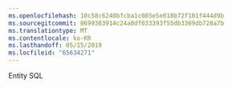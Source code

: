 ```yaml
---
ms.openlocfilehash: 10c58c6240bfcba1c085e5e018b72f101f444d9b
ms.sourcegitcommit: 8699383914c24a0df033393f55db3369db728a7b
ms.translationtype: MT
ms.contentlocale: ko-KR
ms.lasthandoff: 05/15/2019
ms.locfileid: "65634271"
---
```

Entity SQL
